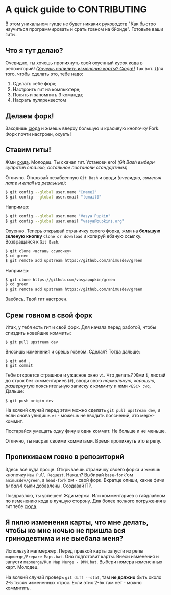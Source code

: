 # A quick guide to CONTRIBUTING

В этом уникальном гуиде не будет никаких руководств "Как быстро научиться программировать и срать говном на бйонде". Готовьте ваши гиты.

## Что я тут делаю?

Очевидно, ты хочешь пропихнуть свой охуенный кусок кода в репозиторий! [*(Хочешь напилить изменения карты? Сюда!)*](https://github.com/animusdev/green/blob/dev/CONTRIBUTING.md#%D0%AF-%D0%BF%D0%B8%D0%BB%D1%8E-%D0%B8%D0%B7%D0%BC%D0%B5%D0%BD%D0%B5%D0%BD%D0%B8%D1%8F-%D0%BA%D0%B0%D1%80%D1%82%D1%8B-%D1%87%D1%82%D0%BE-%D0%BC%D0%BD%D0%B5-%D0%B4%D0%B5%D0%BB%D0%B0%D1%82%D1%8C-%D1%87%D1%82%D0%BE%D0%B1%D1%8B-%D0%BA%D0%BE-%D0%BC%D0%BD%D0%B5-%D0%BD%D0%BE%D1%87%D1%8C%D1%8E-%D0%BD%D0%B5-%D0%BF%D1%80%D0%B8%D1%88%D0%BB%D0%B0-%D0%B2%D1%81%D1%8F-%D0%B3%D1%80%D0%B8%D0%BD%D0%BE%D0%B4%D0%B5%D0%B2%D1%82%D0%B8%D0%BC%D0%B0-%D0%B8-%D0%BD%D0%B5-%D0%B2%D1%8B%D0%B5%D0%B1%D0%B0%D0%BB%D0%B0-%D0%BC%D0%B5%D0%BD%D1%8F)
Так вот. Для того, чтобы сделать это, тебе надо:

1. Сделать себе форк;
2. Настроить гит на компьютере;
3. Понять и запомнить 3 команды;
4. Насрать пуллреквестом

## Делаем форк!

Заходишь [сюда](https://github.com/animusdev/green) и жмешь вверху большую и красивую кнопочку Fork.
Форк почти настроен, охуеть!

## Ставим гиты!

Жми [сюда](https://git-scm.com/download/win). Молодец. Ты скачал гит.
Установи его! *(Git Bash выбери супротив cmd.exe, остальное постанови стандартным)*

Отлично. Открывай незабвенную `Git Bash` и вводи *(очевидно, заменяя name и email на реальные)*:
```bash
$ git config --global user.name "[name]"
$ git config --global user.email "[email]"
```
Например:
```bash
$ git config --global user.name "Vasya Pupkin"
$ git config --global user.email "vasya@pupkins.org"
```
Охуенно. Теперь открывай страничку своего форка, жми на **большую зеленую кнопку** `Clone or download` и копируй ебаную ссылку.
Возвращайся к `Git Bash`.
```bash
$ git clone <вставь ссылочку>
$ cd green
$ git remote add upstream https://github.com/animusdev/green
```
Например:
```bash
$ git clone https://github.com/vasyapupkin/green
$ cd green
$ git remote add upstream https://github.com/animusdev/green
```
Заебись. Твой гит настроен.

## Срем говном в свой форк

Итак, у тебя есть гит и свой форк.
Для начала перед работой, чтобы спиздить новейшие коммиты:
```
$ git pull upstream dev
```
Вносишь изменения и срешь говном. Сделал? Тогда дальше:
```
$ git add .
$ git commit
```
Тебе откроется страшное и ужасное окно `vi`. Что делать?
Жми `i`, листай до строк без комментариев (`#`), вводи свою *нормальную, хорошую, развернутую* пояснительную записку к коммиту и жми `<ESC> :wq`.
Дальше:
```
$ git push origin dev
```
На всякий случай перед этим можно сделать `git pull upstream dev`, и если снова увидишь `vi` - можешь не вводить пояснений, это мерж-коммит.

Постарайся умещать одну фичу в один коммит. Не больше и не меньше.

Отлично, ты насрал своими коммитами. Время пропихнуть это в репу.

## Пропихиваем говно в репозиторий

Здесь всё куда проще. Открываешь страничку своего форка и жмешь кнопочку `New Pull Request`. Нажал?
Выбирай `base-fork`'ом `animusdev/green`, а `head-fork`'ом - свой форк.
Вкратце опиши, какие фичи *(и баги)* были добавлены.
Создавай ПР.

Поздравляю, ты успешен! Жди мержа. Или комментариев с гайдлайном по изменению кода в лучшую сторону.
Для более полного погружения в гит тебе [сюда](http://try.github.io).

## Я пилю изменения карты, что мне делать, чтобы ко мне ночью не пришла вся гринодевтима и не выебала меня?

Используй мапмержер. Перед правкой карты запусти из репы `mapmerge/Prepare Maps.bat`. Оно подготовит карты.
Внеси изменения и запусти `mapmerge/Run Map Merge - DMM.bat`. Выбери номера измененных карт. Молодец.

На всякий случай проверь `git diff --stat`, там **не должно** быть около 2-5 тысяч измененных строк.
Если этих 2-5к там нет - можно коммитить.
